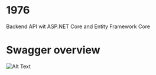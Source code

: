 # 1976
Backend API wit ASP.NET Core and Entity Framework Core

# Swagger overview
![Alt Text](https://i.imgur.com/1F2nEgk.gif)
